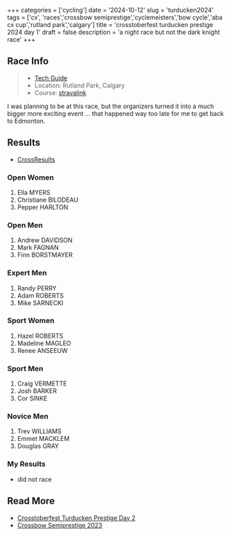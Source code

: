 +++
categories = ['cycling']
date = '2024-10-12'
slug = 'turducken2024'
tags = ['cx', 'races','crossbow semiprestige','cyclemeisters','bow cycle','aba cx cup','rutland park','calgary']
title = 'crosstoberfest turducken prestige 2024 day 1'
draft = false
description = 'a night race but not the dark knight race'
+++

## Race Info

> * [Tech Guide](https://docs.google.com/document/d/1fn1lTNa-F_qtriTRZjFSrB7gfn2Q99jHeCfgeCX5D5o/edit)
> * Location: Rutland Park, Calgary
> * Course: [stravalink](http://www.strava.com/segments/35834847)

I was planning to be at this race, but the organizers turned it into a much bigger more exciting event ... that happened way too late for me to get back to Edmonton.

## Results

* [CrossResults](https://www.crossresults.com/race/12118)

### Open Women

1. Ella MYERS
2. Christiane BILODEAU
3. Pepper HARLTON
### Open Men

1. Andrew DAVIDSON
2. Mark FAGNAN
3. Finn BORSTMAYER
### Expert Men

1. Randy PERRY
2. Adam ROBERTS
3. Mike SARNECKI
### Sport Women

1. Hazel ROBERTS
2. Madeline MAGLEO
3. Renee ANSEEUW

### Sport Men

1. Craig VERMETTE
2. Josh BARKER
3. Cor SINKE
### Novice Men

1. Trev WILLIAMS
2. Emmet MACKLEM
3. Douglas GRAY

### My Results

* did not race

## Read More

* [Crosstoberfest Turducken Prestige Day 2](../crosstoberfest2024/)
* [Crossbow Semiprestige 2023](../crossbow2023/)